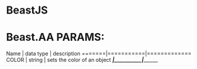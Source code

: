 # BeastJS

 Beast.AA PARAMS:
 =================================
  Name  | data type | description
 =======|===========|=============
 COLOR  | string    | sets the color of an object
 _______|___________|_____________

